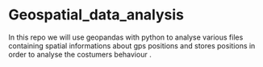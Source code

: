 # Geospatial_data_analysis
In this repo we will use geopandas with python to analyse various files containing spatial informations about gps positions and stores positions in order to analyse the costumers behaviour .

